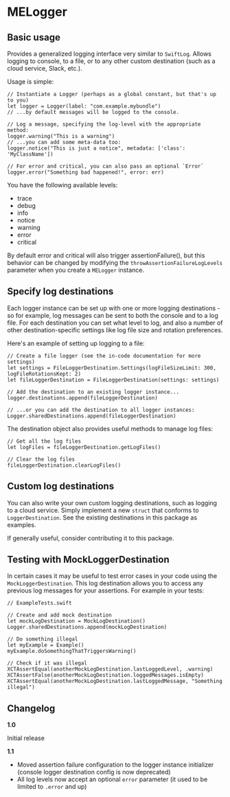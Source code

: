 # MELogger

Basic usage
--------------

Provides a generalized logging interface very similar to `SwiftLog`.  Allows logging to console, to a file, or to any other custom destination (such as a cloud service, Slack, etc.). 

Usage is simple:

    // Instantiate a Logger (perhaps as a global constant, but that's up to you)
    let logger = Logger(label: "com.example.mybundle")
    // ...by default messages will be logged to the console.
    
    // Log a message, specifying the log-level with the appropriate method:
    logger.warning("This is a warning")
    // ...you can add some meta-data too:
    logger.notice("This is just a notice", metadata: ['class': 'MyClassName'])
    
    // For error and critical, you can also pass an optional `Error`
    logger.error("Something bad happened!", error: err)

You have the following available levels:

* trace
* debug
* info
* notice
* warning
* error
* critical

By default error and critical will also trigger assertionFailure(), but this behavior can be changed by modifying the `throwAssertionFailureLogLevels` parameter when you create a `MELogger` instance.

Specify log destinations
----------------------------

Each logger instance can be set up with one or more logging destinations - so for example, log messages can be sent to both the console and to a log file. For each destination you can set what level to log, and also a number of other destination-specific settings like log file size and rotation preferences.

Here's an example of setting up logging to a file:

    // Create a file logger (see the in-code documentation for more settings)
    let settings = FileLoggerDestination.Settings(logFileSizeLimit: 300, logFileRotationsKept: 2)
    let fileLoggerDestination = FileLoggerDestination(settings: settings)
    
    // Add the destination to an existing logger instance...
    logger.destinations.append(fileLoggerDestination)
    
    // ...or you can add the destination to all logger instances:
    Logger.sharedDestinations.append(fileLoggerDestination)
    
The destination object also provides useful methods to manage log files:

    // Get all the log files
    let logFiles = fileLoggerDestination.getLogFiles()
    
    // Clear the log files
    fileLoggerDestination.clearLogFiles()



Custom log destinations
----------------------------

You can also write your own custom logging destinations, such as logging to a cloud service. Simply implement a new `struct` that conforms to `LoggerDestination`. See the existing destinations in this package as examples.

If generally useful, consider contributing it to this package.

Testing with MockLoggerDestination
------------------------------------------

In certain cases it may be useful to test error cases in your code using the `MockLoggerDestination`.  This log destination allows you to access any previous log messages for your assertions. For example in your tests: 

    // ExampleTests.swift
    
    // Create and add mock destination
    let mockLogDestination = MockLogDestination()
    Logger.sharedDestinations.append(mockLogDestination)
    
    // Do something illegal
    let myExample = Example()
    myExample.doSomethingThatTriggersWarning()
    
    // Check if it was illegal
    XCTAssertEqual(anotherMockLogDestination.lastLoggedLevel, .warning)
    XCTAssertFalse(anotherMockLogDestination.loggedMessages.isEmpty)
    XCTAssertEqual(anotherMockLogDestination.lastLoggedMessage, "Something illegal")

Changelog
-------------

**1.0**

Initial release

**1.1**

- Moved assertion failure configuration to the logger instance initializer (console logger destination config is now deprecated)
- All log levels now accept an optional `error` parameter (it used to be limited to `.error` and up)

